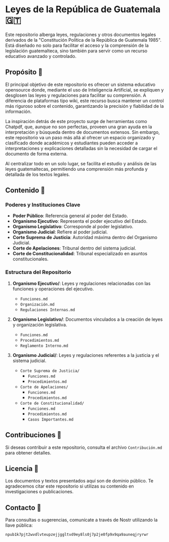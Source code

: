 # Leyes de la República de Guatemala 🇬🇹

Este repositorio alberga leyes, regulaciones y otros documentos legales derivados de la "Constitución Política de la República de Guatemala 1985". Está diseñado no solo para facilitar el acceso y la comprensión de la legislación guatemalteca, sino también para servir como un recurso educativo avanzado y controlado.

## Propósito 🎯

El principal objetivo de este repositorio es ofrecer un sistema educativo opensource donde, mediante el uso de Inteligencia Artificial, se expliquen y desglosen las leyes y regulaciones para facilitar su comprensión. A diferencia de plataformas tipo wiki, este recurso busca mantener un control más riguroso sobre el contenido, garantizando la precisión y fiabilidad de la información.

La inspiración detrás de este proyecto surge de herramientas como Chatpdf, que, aunque no son perfectas, proveen una gran ayuda en la interpretación y búsqueda dentro de documentos extensos. Sin embargo, este repositorio va un paso más allá al ofrecer un espacio organizado y clasificado donde académicos y estudiantes pueden acceder a interpretaciones y explicaciones detalladas sin la necesidad de cargar el documento de forma externa.

Al centralizar todo en un solo lugar, se facilita el estudio y análisis de las leyes guatemaltecas, permitiendo una comprensión más profunda y detallada de los textos legales.

## Contenido 📜

### Poderes y Instituciones Clave

- **Poder Público**: Referencia general al poder del Estado.
- **Organismo Ejecutivo**: Representa el poder ejecutivo del Estado.
- **Organismo Legislativo**: Corresponde al poder legislativo.
- **Organismo Judicial**: Refiere al poder judicial.
- **Corte Suprema de Justicia**: Autoridad máxima dentro del Organismo Judicial.
- **Corte de Apelaciones**: Tribunal dentro del sistema judicial.
- **Corte de Constitucionalidad**: Tribunal especializado en asuntos constitucionales.

### Estructura del Repositorio

1. **Organismo Ejecutivo/**: Leyes y regulaciones relacionadas con las funciones y operaciones del ejecutivo.
   - `Funciones.md`
   - `Organización.md`
   - `Regulaciones Internas.md`

2. **Organismo Legislativo/**: Documentos vinculados a la creación de leyes y organización legislativa.
   - `Funciones.md`
   - `Procedimientos.md`
   - `Reglamento Interno.md`

3. **Organismo Judicial/**: Leyes y regulaciones referentes a la justicia y el sistema judicial.
   - `Corte Suprema de Justicia/`
     - `Funciones.md`
     - `Procedimientos.md`
   - `Corte de Apelaciones/`
     - `Funciones.md`
     - `Procedimientos.md`
   - `Corte de Constitucionalidad/`
     - `Funciones.md`
     - `Procedimientos.md`
     - `Casos Importantes.md`

## Contribuciones 🤝

Si deseas contribuir a este repositorio, consulta el archivo `Contribución.md` para obtener detalles.

## Licencia 📄

Los documentos y textos presentados aquí son de dominio público. Te agradecemos citar este repositorio si utilizas su contenido en investigaciones o publicaciones.

## Contacto 📧

Para consultas o sugerencias, comunícate a través de Nostr utilizando la llave pública: 
```
npub1k7pjt2wvdlvteupzejjggltvd9ey8ls0j7p2je0fp9x9qa9auneqjryrwr
```
